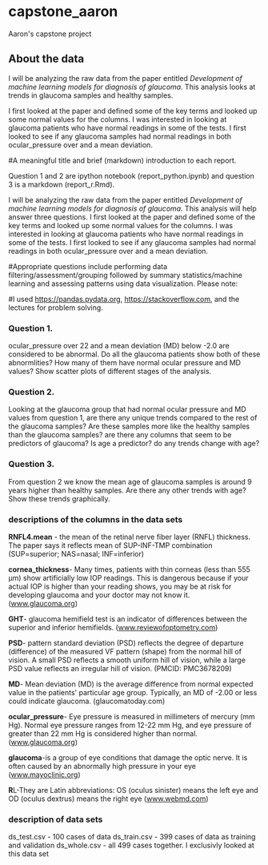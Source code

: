 # capstone_aaron
 Aaron's capstone project

## **About the data**

I will be analyzing the raw data from the paper entitled *Development of machine learning models for diagnosis of glaucoma.* This analysis looks at trends in glaucoma samples and healthy samples. 

I first looked at the paper and defined some of the key terms and looked up some normal values for the columns. I was interested in looking at glaucoma patients who have normal readings in some of the tests. I first looked to see if any glaucoma samples had normal readings in both ocular_pressure over and a mean deviation. 


#A meaningful title and brief (markdown) introduction to each report.

Question 1 and 2 are  ipython notebook (report_python.ipynb) and question 3 is a markdown (report_r.Rmd).

I will be analyzing the raw data from the paper entitled *Development of machine learning models for diagnosis of glaucoma.* This analysis will help answer three questions. I first looked at the paper and defined some of the key terms and looked up some normal values for the columns. I was interested in looking at glaucoma patients who have normal readings in some of the tests. I first looked to see if any glaucoma samples had normal readings in both ocular_pressure over and a mean deviation. 


#Appropriate questions include performing data filtering/assessment/grouping followed by summary statistics/machine learning and assessing patterns using data visualization. Please note:

#I used https://pandas.pydata.org, https://stackoverflow.com, and the lectures for problem solving.

### **Question 1.**
ocular_pressure over 22 and a mean deviation (MD) below -2.0 are considered to be abnormal. Do all the glaucoma patients show both of these abnormlities? How many of them have normal ocular pressure and MD values? Show scatter plots of different stages of the analysis. 


### **Question 2.** 
Looking at the glaucoma group that had normal ocular pressure and MD values from question 1, are there any unique trends compared to the rest of the glaucoma samples? Are these samples more like the healthy samples than the glaucoma samples? are there any columns that seem to be predictors of glaucoma? Is age a predictor? do any trends change with age?
 

### **Question 3.** 
From question 2 we know the mean age of glaucoma samples is around 9 years higher than healthy samples. Are there any other trends with age? Show these trends graphically.


### **descriptions of the columns in the data sets**
**RNFL4.mean** - the mean of the retinal nerve fiber layer (RNFL) thickness. The paper says it reflects mean of SUP-INF-TMP combination (SUP=superior; NAS=nasal; INF=inferior)

**cornea_thickness**- Many times, patients with thin corneas (less than 555 µm) show artificially low IOP readings. This is dangerous because if your actual IOP is higher than your reading shows, you may be at risk for developing glaucoma and your doctor may not know it. (www.glaucoma.org)

**GHT**- glaucoma hemifield test is an indicator of differences between the superior and inferior hemifields. (www.reviewofoptometry.com)

**PSD**- pattern standard deviation (PSD) reflects the degree of departure (difference) of the measured VF pattern (shape) from the normal hill of vision. A small PSD reflects a smooth uniform hill of vision, while a large PSD value reflects an irregular hill of vision. (PMCID: PMC3678209)

**MD**- Mean deviation (MD) is the average difference from normal expected value in the patients' particular age group. Typically, an MD of -2.00 or less could indicate glaucoma. (glaucomatoday.com)

**ocular_pressure**- Eye pressure is measured in millimeters of mercury (mm Hg). Normal eye pressure ranges from 12-22 mm Hg, and eye pressure of greater than 22 mm Hg is considered higher than normal.(www.glaucoma.org)

**glaucoma**-is a group of eye conditions that damage the optic nerve. It is often caused by an abnormally high pressure in your eye (www.mayoclinic.org)

**R**L-They are Latin abbreviations: OS (oculus sinister) means the left eye and OD (oculus dextrus) means the right eye (www.webmd.com)

### **description of data sets** 
ds_test.csv - 100 cases of data
ds_train.csv - 399 cases of data as training and validation
ds_whole.csv - all 499 cases together. I exclusivly looked at this data set
